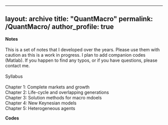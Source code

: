 
---
layout: archive
title: "QuantMacro"
permalink: /QuantMacro/
author_profile: true
---

**Notes** <br>
          <br>
This is a set of notes that I developed over the years. 
Please use them with caution as this is a work  in progress. 
I plan to add companion codes (Matlab). If you happen to find any typos, or if you have questions, please contact me.           <br>
<br> 
Syllabus <br> 
 <br> 
Chapter 1: Complete markets and growth <br> 
Chapter 2: Life-cycle and overlapping generations <br> 
Chapter 3: Solution methods for macro mdoels <br> 
Chapter 4: New Keynesian models <br> 
Chapter 5: Heterogeneous agents <br> 

**Codes** <br>
          <br>
          
          
          
          
          
